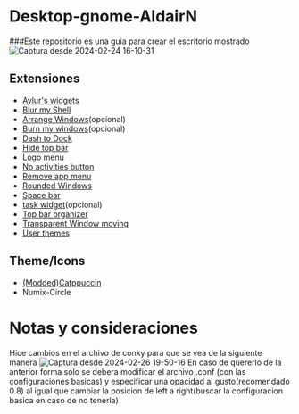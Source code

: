# Desktop-gnome-AldairN
###Este repositorio es una guia para crear el escritorio mostrado
![Captura desde 2024-02-24 16-10-31](https://github.com/AldairN/Desktop-gnome-AldairN/assets/157073386/58dd4b78-deed-4209-983d-13bedc9239b3)
## Extensiones
- [Aylur's widgets](https://extensions.gnome.org/extension/5338/aylurs-widgets/)
- [Blur my Shell](https://extensions.gnome.org/extension/3193/blur-my-shell/)
- [Arrange Windows](https://extensions.gnome.org/extension/1604/arrange-windows/)(opcional)
- [Burn my windows](https://extensions.gnome.org/extension/4679/burn-my-windows/)(opcional)
- [Dash to Dock](https://extensions.gnome.org/extension/307/dash-to-dock/)
- [Hide top bar](https://extensions.gnome.org/extension/545/hide-top-bar/)
- [Logo menu](https://extensions.gnome.org/extension/4451/logo-menu/)
- [No activities button](https://extensions.gnome.org/extension/3184/no-activities-button/)
- [Remove app menu](https://extensions.gnome.org/extension/3906/remove-app-menu/)
- [Rounded Windows](https://extensions.gnome.org/extension/5237/rounded-window-corners/)
- [Space bar](https://extensions.gnome.org/extension/5090/space-bar/)
- [task widget](https://extensions.gnome.org/extension/3569/task-widget/)(opcional)
- [Top bar organizer](https://extensions.gnome.org/extension/4356/top-bar-organizer/)
- [Transparent Window moving](https://extensions.gnome.org/extension/1446/transparent-window-moving/)
- [User themes](https://extensions.gnome.org/extension/19/user-themes/)
## Theme/Icons
- [(Modded)Catppuccin](https://github.com/ART3MISTICAL/dotfiles/tree/main/theme)
- Numix-Circle
# Notas y consideraciones
Hice cambios en el archivo de conky para que se vea de la siguiente manera
![Captura desde 2024-02-26 19-50-16](https://github.com/AldairN/Desktop-gnome-AldairN/assets/157073386/af043e4c-46d8-49be-9dee-039fbb87373d)
En caso de quererlo de la anterior forma solo se debera modificar el archivo .conf (con las configuraciones basicas) y especificar una opacidad al gusto(recomendado 0.8) al igual que cambiar la posicion de left a right(buscar la configuracion basica en caso de no tenerla)
